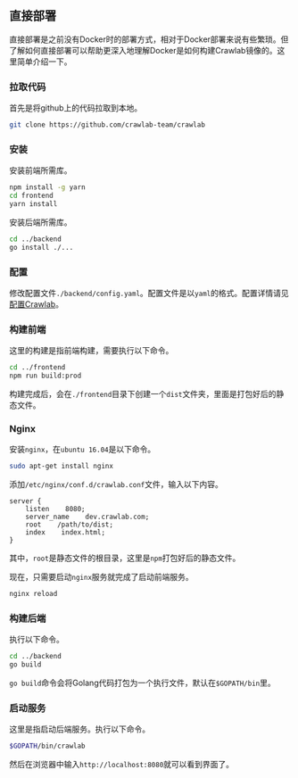 ## 直接部署

直接部署是之前没有Docker时的部署方式，相对于Docker部署来说有些繁琐。但了解如何直接部署可以帮助更深入地理解Docker是如何构建Crawlab镜像的。这里简单介绍一下。

### 拉取代码

首先是将github上的代码拉取到本地。

```bash
git clone https://github.com/crawlab-team/crawlab
```

### 安装

安装前端所需库。

```bash
npm install -g yarn
cd frontend
yarn install
```

安装后端所需库。

```bash
cd ../backend
go install ./...
```

### 配置

修改配置文件`./backend/config.yaml`。配置文件是以`yaml`的格式。配置详情请见[配置Crawlab](../Config/README.md)。

### 构建前端

这里的构建是指前端构建，需要执行以下命令。

```bash
cd ../frontend
npm run build:prod
```

构建完成后，会在`./frontend`目录下创建一个`dist`文件夹，里面是打包好后的静态文件。

### Nginx

安装`nginx`，在`ubuntu 16.04`是以下命令。

```bash
sudo apt-get install nginx
```

添加`/etc/nginx/conf.d/crawlab.conf`文件，输入以下内容。

```
server {
    listen    8080;
    server_name    dev.crawlab.com;
    root    /path/to/dist;
    index    index.html;
}
```

其中，`root`是静态文件的根目录，这里是`npm`打包好后的静态文件。

现在，只需要启动`nginx`服务就完成了启动前端服务。

```bash
nginx reload
```

### 构建后端

执行以下命令。

```bash
cd ../backend
go build
```

`go build`命令会将Golang代码打包为一个执行文件，默认在`$GOPATH/bin`里。

### 启动服务

这里是指启动后端服务。执行以下命令。

```bash
$GOPATH/bin/crawlab
```

然后在浏览器中输入`http://localhost:8080`就可以看到界面了。
